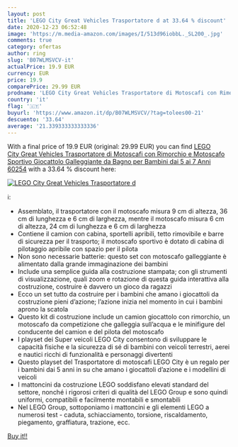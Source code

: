 ```yaml
---
layout: post
title: 'LEGO City Great Vehicles Trasportatore d at 33.64 % discount'
date: 2020-12-23 06:52:48
image: 'https://m.media-amazon.com/images/I/513d96iobbL._SL200_.jpg'
comments: true
category: ofertas
author: ring
slug: 'B07WLMSVCV-it'
actualPrice: 19.9 EUR
currency: EUR
price: 19.9
comparePrice: 29.99 EUR
prodname: 'LEGO City Great Vehicles Trasportatore di Motoscafi con Rimorchio e Motoscafo Sportivo  Giocattolo Galleggiante da Bagno per Bambini dai 5 ai 7 Anni  60254'
country: 'it'
flag: '🇮🇹'
buyurl: 'https://www.amazon.it/dp/B07WLMSVCV/?tag=tolees00-21'
descuento: '33.64'
average: '21.339333333333336'
---
```


With a final price of 19.9 EUR (original: 29.99 EUR) you can find [LEGO City Great Vehicles Trasportatore di Motoscafi con Rimorchio e Motoscafo Sportivo  Giocattolo Galleggiante da Bagno per Bambini dai 5 ai 7 Anni  60254](https://www.amazon.it/dp/B07WLMSVCV/?tag=tolees00-21) with a  33.64 % discount here:

[![LEGO City Great Vehicles Trasportatore d](https://m.media-amazon.com/images/I/513d96iobbL._SL200_.jpg)](https://www.amazon.it/dp/B07WLMSVCV/?tag=tolees00-21)

ℹ️:

- Assemblato, il trasportatore con il motoscafo misura 9 cm di altezza, 36 cm di lunghezza e 6 cm di larghezza, mentre il motoscafo misura 6 cm di altezza, 24 cm di lunghezza e 6 cm di larghezza
- Contiene il camion con cabina, sportelli apribili, tetto rimovibile e barre di sicurezza per il trasporto; il motoscafo sportivo è dotato di cabina di pilotaggio apribile con spazio per il pilota
- Non sono necessarie batterie: questo set con motoscafo galleggiante è alimentato dalla grande immaginazione dei bambini
- Include una semplice guida alla costruzione stampata; con gli strumenti di visualizzazione, quali zoom e rotazione di questa guida interattiva alla costruzione, costruire è davvero un gioco da ragazzi
- Ecco un set tutto da costruire per i bambini che amano i giocattoli da costruzione pieni d’azione; l’azione inizia nel momento in cui i bambini aprono la scatola
- Questo kit di costruzione include un camion giocattolo con rimorchio, un motoscafo da competizione che galleggia sull’acqua e le minifigure del conducente del camion e del pilota del motoscafo
- I playset dei Super veicoli LEGO City consentono di sviluppare le capacità fisiche e la sicurezza di sé di bambini con veicoli terrestri, aerei e nautici ricchi di funzionalità e personaggi divertenti
- Questo playset del Trasportatore di motoscafi LEGO City è un regalo per i bambini dai 5 anni in su che amano i giocattoli d’azione e i modellini di veicoli
- I mattoncini da costruzione LEGO soddisfano elevati standard del settore, nonché i rigorosi criteri di qualità del LEGO Group e sono quindi uniformi, compatibili e facilmente montabili e smontabili
- Nel LEGO Group, sottoponiamo i mattoncini e gli elementi LEGO a numerosi test - caduta, schiacciamento, torsione, riscaldamento, piegamento, graffiatura, trazione, ecc.

[Buy it!!](https://www.amazon.it/dp/B07WLMSVCV/?tag=tolees00-21)
